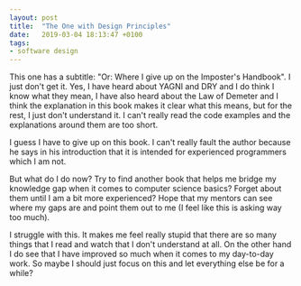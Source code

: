 ```yaml
---
layout: post
title:  "The One with Design Principles"
date:   2019-03-04 18:13:47 +0100
tags:
- software design
---
```


This one has a subtitle: "Or: Where I give up on the Imposter's Handbook". I just don't get it. Yes, I have heard about YAGNI and DRY and I do think I know what they mean, I have also heard about the Law of Demeter and I think the explanation in this book makes it clear what this means, but for the rest, I just don't understand it. I can't really read the code examples and the explanations around them are too short.

I guess I have to give up on this book. I can't really fault the author because he says in his introduction that it is intended for experienced programmers which I am not.

But what do I do now? Try to find another book that helps me bridge my knowledge gap when it comes to computer science basics? Forget about them until I am a bit more experienced? Hope that my mentors can see where my gaps are and point them out to me (I feel like this is asking way too much).

I struggle with this. It makes me feel really stupid that there are so many things that I read and watch that I don't understand at all. On the other hand I do see that I have improved so much when it comes to my day-to-day work. So maybe I should just focus on this and let everything else be for a while?
